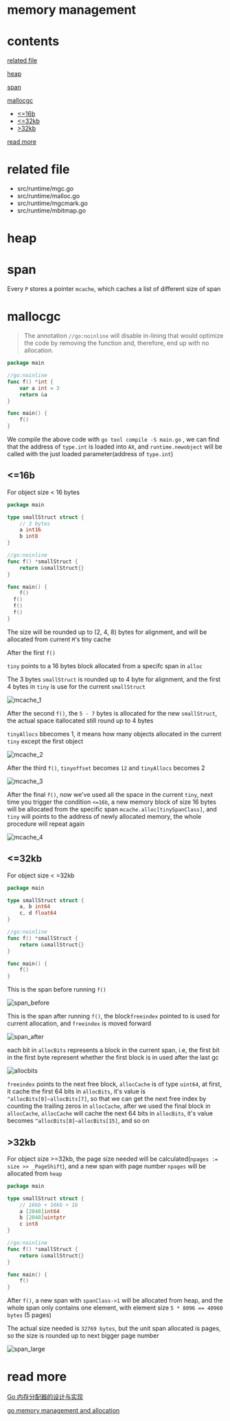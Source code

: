 # memory management

# contents

[related file](#related-file)

[heap](#heap)

[span](#span)

[mallocgc](#mallocgc)

* [<=16b](#<=16b)
* [<=32kb](#<=32kb)
* [>32kb](#>32kb)

[read more](#read-more)

# related file

* src/runtime/mgc.go
* src/runtime/malloc.go
* src/runtime/mgcmark.go
* src/runtime/mbitmap.go

# heap



# span

Every `P` stores a pointer `mcache`, which caches a list of different size of span

 

# mallocgc

> The annotation `//go:noinline` will disable in-lining that would optimize the code by removing the function and, therefore, end up with no allocation.

```go
package main

//go:noinline
func f() *int {
	var a int = 3
	return &a
}

func main() {
	f()
}

```

We compile the above code with `go tool compile -S main.go` , we can find that the address of `type.int` is loaded into `AX`, and `runtime.newobject` will be called with the just loaded parameter(address of `type.int`)

## <=16b

For object size < 16 bytes

```go
package main

type smallStruct struct {
	// 3 bytes
	a int16
	b int8
}

//go:noinline
func f() *smallStruct {
	return &smallStruct{}
}

func main() {
	f()
  f()
  f()
  f()
}
```

The size will be rounded up to (2, 4, 8) bytes for alignment, and will be allocated from current `M`'s tiny cache

 After the first `f()`

`tiny` points to a 16 bytes block allocated from a specifc span in `alloc`

 The 3 bytes `smallStruct` is rounded up to 4 byte for alignment, and the first 4 bytes in `tiny` is use for the current `smallStruct`

![mcache_1](./mcache_1.png)

After the second `f()`, the `5 - 7` bytes is allocated for the new  `smallStruct`, the actual space itallocated still round up to 4 bytes

`tinyAllocs` bbecomes 1, it means how many objects allocated in the current `tiny` except the first object

![mcache_2](./mcache_2.png)

After the third `f()`, `tinyoffset` becomes `12` and `tinyAllocs` becomes 2

![mcache_3](./mcache_3.png)

After the final `f()`, now we've used all the space in the current `tiny`, next time you trigger the condition `<=16b`,  a new memory block of size 16 bytes will be allocated from the specific span `mcache.alloc[tinySpanClass]`, and `tiny` will points to the address of newly allocated memory, the whole procedure will repeat again

![mcache_4](./mcache_4.png)



## <=32kb

For object size < =32kb

```go
package main

type smallStruct struct {
	a, b int64
	c, d float64
}

//go:noinline
func f() *smallStruct {
	return &smallStruct{}
}

func main() {
	f()
}
```

This is the span before running `f()`

![span_before](./span_before.png)

This is the span after running `f()`, the block`freeindex` pointed to is used for current allocation, and `freeindex` is moved forward

![span_after](./span_after.png)

each bit in `allocBits` represents a block in the current span, i.e, the first bit in the first byte represent whether the first block is in used after the last gc

![allocbits](./allocbits.png)

`freeindex` points to the next free block, `allocCache` is of type `uint64`,  at first, it cache the first 64 bits in `allocBits`, it's value is  `^allocBits[0]~allocBits[7]`, so that we can get the next free index by counting the trailing zeros in `allocCache`, after we used the final block in `allocCache`, `allocCache` will cache the next 64 bits in `allocBits`, it's value becomes `^allocBits[8]~allocBits[15]`, and so on

## >32kb

For object size >=32kb, the page size needed will be calculated(`npages := size >> _PageShift`), and a new span with page number `npages` will be allocated from `heap`

```go
package main

type smallStruct struct {
	// 16kb + 16kb + 1b
	a [2048]int64
	b [2048]uintptr
	c int8
}

//go:noinline
func f() *smallStruct {
	return &smallStruct{}
}

func main() {
	f()
}
```

After `f()`, a new span with `spanClass->1` will be allocated from heap, and the whole span only contains one element, with element size `5 * 8096 == 40960 bytes` (5 pages)

The actual size needed is `32769 bytes`, but the unit span allocated is pages, so the size is rounded up to next bigger page number

![span_large](./span_large.png)



# read more

[Go 内存分配器的设计与实现](https://mp.weixin.qq.com/s/pjxIbAsVzkdXI7KFSeE8hQ)

[go memory management and allocation](https://medium.com/a-journey-with-go/go-memory-management-and-allocation-a7396d430f44)

